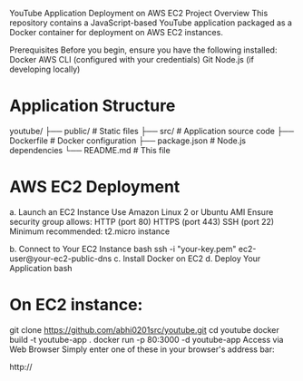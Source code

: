 YouTube Application Deployment on AWS EC2
Project Overview
This repository contains a JavaScript-based YouTube application packaged as a Docker container for deployment on AWS EC2 instances.

Prerequisites
Before you begin, ensure you have the following installed:
Docker
AWS CLI (configured with your credentials)
Git
Node.js (if developing locally)

# Application Structure
youtube/
├── public/          # Static files
├── src/             # Application source code
├── Dockerfile       # Docker configuration
├── package.json     # Node.js dependencies
└── README.md        # This file

# AWS EC2 Deployment
a. Launch an EC2 Instance
Use Amazon Linux 2 or Ubuntu AMI
Ensure security group allows:
HTTP (port 80)
HTTPS (port 443)
SSH (port 22)
Minimum recommended: t2.micro instance

b. Connect to Your EC2 Instance
bash
ssh -i "your-key.pem" ec2-user@your-ec2-public-dns
c. Install Docker on EC2
d. Deploy Your Application
bash
# On EC2 instance:
git clone https://github.com/abhi0201src/youtube.git
cd youtube
docker build -t youtube-app .
docker run -p 80:3000 -d youtube-app
 Access via Web Browser
Simply enter one of these in your browser's address bar:

http://<your-public-dns>
